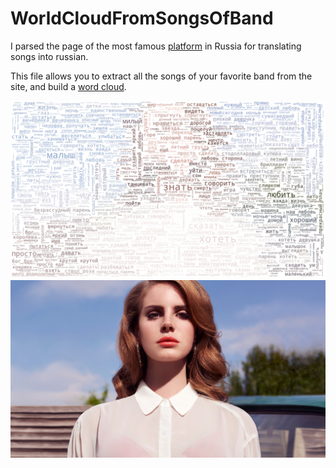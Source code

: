 # WorldCloudFromSongsOfBand

I parsed the page of the most famous [platform](https://www.amalgama-lab.com/) in Russia for translating songs into russian.

This file allows you to extract all the songs of your favorite band from the site, and build a [word cloud](https://amueller.github.io/word_cloud/).

![](https://github.com/alfir-v10/WorldCloudFromSongsOfBand/blob/main/lana-del-rey-songs.jpg)
![](https://github.com/alfir-v10/WorldCloudFromSongsOfBand/blob/main/lana-del-rey-original.jpg)

